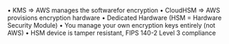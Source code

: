 • KMS => AWS manages the softwarefor encryption
• CloudHSM => AWS provisions encryption hardware
• Dedicated Hardware (HSM = Hardware Security Module)
• You manage your own encryption keys entirely (not AWS)
• HSM device is tamper resistant, FIPS 140-2 Level 3 compliance 